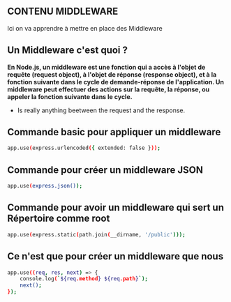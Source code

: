 ## CONTENU MIDDLEWARE
 
 Ici on va apprendre à mettre en place des Middleware

## Un Middleware c'est quoi ?

**En Node.js, un middleware est une fonction qui a accès à l'objet de requête (request object), à l'objet de réponse (response object), et à la fonction suivante dans le cycle de demande-réponse de l'application. Un middleware peut effectuer des actions sur la requête, la réponse, ou appeler la fonction suivante dans le cycle.**
- Is really anything beetween the request and the response.

## Commande basic pour appliquer un middleware 
```bash
app.use(express.urlencoded({ extended: false }));
```

## Commande pour créer un middleware JSON
```bash
app.use(express.json());
```

## Commande pour avoir un middleware qui sert un Répertoire comme root
```bash
app.use(express.static(path.join(__dirname, '/public')));
```

## Ce n'est que pour créer un middleware que nous 
```bash
app.use((req, res, next) => {
    console.log(`${req.method} ${req.path}`);
    next(); 
});
```